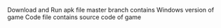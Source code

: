 Download and Run apk file
master branch contains Windows version of game
Code file contains source code of game
